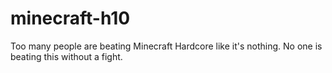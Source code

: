# minecraft-h10
Too many people are beating Minecraft Hardcore like it's nothing. No one is beating this without a fight.
